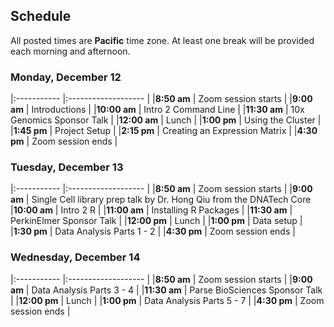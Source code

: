 ## Schedule

All posted times are **Pacific** time zone. At least one break will be provided each morning and afternoon.

### Monday, December 12

|:----------- |:------------------- |
|**8:50 am**  | Zoom session starts |
|**9:00 am**  | Introductions |
|**10:00 am**  | Intro 2 Command Line |
|**11:30 am**  | 10x Genomics Sponsor Talk |
|**12:00 am**  | Lunch |
|**1:00 pm**  | Using the Cluster |
|**1:45 pm**  | Project Setup |
|**2:15 pm**  | Creating an Expression Matrix |
|**4:30 pm** | Zoom session ends |

### Tuesday, December 13

|:----------- |:------------------- |
|**8:50 am**  | Zoom session starts |
|**9:00 am**  | Single Cell library prep talk by Dr. Hong Qiu from the DNATech Core
|**10:00 am**  | Intro 2 R |
|**11:00 am**  | Installing R Packages |
|**11:30 am**  | PerkinElmer Sponsor Talk |
|**12:00 pm**  | Lunch |
|**1:00 pm**  | Data setup |
|**1:30 pm**   | Data Analysis Parts 1 - 2  |
|**4:30 pm** | Zoom session ends |

### Wednesday, December 14

|:----------- |:------------------- |
|**8:50 am**  | Zoom session starts |
|**9:00 am**   | Data Analysis Parts 3 - 4  |
|**11:30 am**  | Parse BioSciences Sponsor Talk |
|**12:00 pm**  | Lunch |
|**1:00 pm**   | Data Analysis Parts 5 - 7  |
|**4:30 pm** | Zoom session ends |
